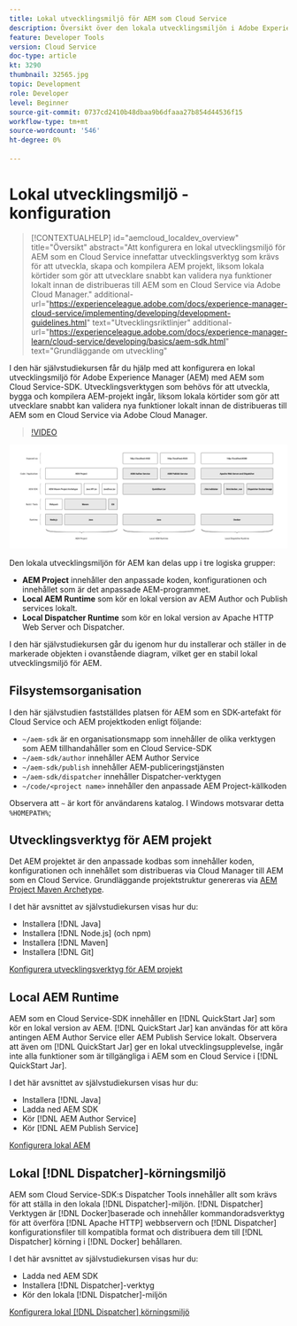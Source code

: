 ```yaml
---
title: Lokal utvecklingsmiljö för AEM som Cloud Service
description: Översikt över den lokala utvecklingsmiljön i Adobe Experience Manager (AEM).
feature: Developer Tools
version: Cloud Service
doc-type: article
kt: 3290
thumbnail: 32565.jpg
topic: Development
role: Developer
level: Beginner
source-git-commit: 0737cd2410b48dbaa9b6dfaaa27b854d44536f15
workflow-type: tm+mt
source-wordcount: '546'
ht-degree: 0%

---
```



# Lokal utvecklingsmiljö - konfiguration

>[!CONTEXTUALHELP]
>id="aemcloud_localdev_overview"
>title="Översikt"
>abstract="Att konfigurera en lokal utvecklingsmiljö för AEM som en Cloud Service innefattar utvecklingsverktyg som krävs för att utveckla, skapa och kompilera AEM projekt, liksom lokala körtider som gör att utvecklare snabbt kan validera nya funktioner lokalt innan de distribueras till AEM som en Cloud Service via Adobe Cloud Manager."
>additional-url="https://experienceleague.adobe.com/docs/experience-manager-cloud-service/implementing/developing/development-guidelines.html" text="Utvecklingsriktlinjer"
>additional-url="https://experienceleague.adobe.com/docs/experience-manager-learn/cloud-service/developing/basics/aem-sdk.html" text="Grundläggande om utveckling"

I den här självstudiekursen får du hjälp med att konfigurera en lokal utvecklingsmiljö för Adobe Experience Manager (AEM) med AEM som Cloud Service-SDK. Utvecklingsverktygen som behövs för att utveckla, bygga och kompilera AEM-projekt ingår, liksom lokala körtider som gör att utvecklare snabbt kan validera nya funktioner lokalt innan de distribueras till AEM som en Cloud Service via Adobe Cloud Manager.

>[!VIDEO](https://video.tv.adobe.com/v/32565/?quality=12&learn=on)

![AEM som Cloud Service Local Development Environment Technology Stack](./assets/overview/aem-sdk-technology-stack.png)

Den lokala utvecklingsmiljön för AEM kan delas upp i tre logiska grupper:

+ __AEM Project__ innehåller den anpassade koden, konfigurationen och innehållet som är det anpassade AEM-programmet.
+ __Local AEM Runtime__ som kör en lokal version av AEM Author och Publish services lokalt.
+ __Local Dispatcher Runtime__ som kör en lokal version av Apache HTTP Web Server och Dispatcher.

I den här självstudiekursen går du igenom hur du installerar och ställer in de markerade objekten i ovanstående diagram, vilket ger en stabil lokal utvecklingsmiljö för AEM.

## Filsystemsorganisation

I den här självstudien fastställdes platsen för AEM som en SDK-artefakt för Cloud Service och AEM projektkoden enligt följande:

+ `~/aem-sdk` är en organisationsmapp som innehåller de olika verktygen som AEM tillhandahåller som en Cloud Service-SDK
+ `~/aem-sdk/author` innehåller AEM Author Service
+ `~/aem-sdk/publish` innehåller AEM-publiceringstjänsten
+ `~/aem-sdk/dispatcher` innehåller Dispatcher-verktygen
+ `~/code/<project name>` innehåller den anpassade AEM Project-källkoden

Observera att `~` är kort för användarens katalog. I Windows motsvarar detta `%HOMEPATH%`;

## Utvecklingsverktyg för AEM projekt

Det AEM projektet är den anpassade kodbas som innehåller koden, konfigurationen och innehållet som distribueras via Cloud Manager till AEM som en Cloud Service. Grundläggande projektstruktur genereras via [AEM Project Maven Archetype](https://github.com/adobe/aem-project-archetype).

I det här avsnittet av självstudiekursen visas hur du:

+ Installera [!DNL Java]
+ Installera [!DNL Node.js] (och npm)
+ Installera [!DNL Maven]
+ Installera [!DNL Git]

[Konfigurera utvecklingsverktyg för AEM projekt](./development-tools.md)

## Local AEM Runtime

AEM som en Cloud Service-SDK innehåller en [!DNL QuickStart Jar] som kör en lokal version av AEM. [!DNL QuickStart Jar] kan användas för att köra antingen AEM Author Service eller AEM Publish Service lokalt. Observera att även om [!DNL QuickStart Jar] ger en lokal utvecklingsupplevelse, ingår inte alla funktioner som är tillgängliga i AEM som en Cloud Service i [!DNL QuickStart Jar].

I det här avsnittet av självstudiekursen visas hur du:

+ Installera [!DNL Java]
+ Ladda ned AEM SDK
+ Kör [!DNL AEM Author Service]
+ Kör [!DNL AEM Publish Service]

[Konfigurera lokal AEM](./aem-runtime.md)

## Lokal [!DNL Dispatcher]-körningsmiljö

AEM som Cloud Service-SDK:s Dispatcher Tools innehåller allt som krävs för att ställa in den lokala [!DNL Dispatcher]-miljön. [!DNL Dispatcher] Verktygen är  [!DNL Docker]baserade och innehåller kommandoradsverktyg för att överföra  [!DNL Apache HTTP] webbservern och  [!DNL Dispatcher] konfigurationsfiler till kompatibla format och distribuera dem till  [!DNL Dispatcher] körning i  [!DNL Docker] behållaren.

I det här avsnittet av självstudiekursen visas hur du:

+ Ladda ned AEM SDK
+ Installera [!DNL Dispatcher]-verktyg
+ Kör den lokala [!DNL Dispatcher]-miljön

[Konfigurera lokal [!DNL Dispatcher] körningsmiljö](./dispatcher-tools.md)
